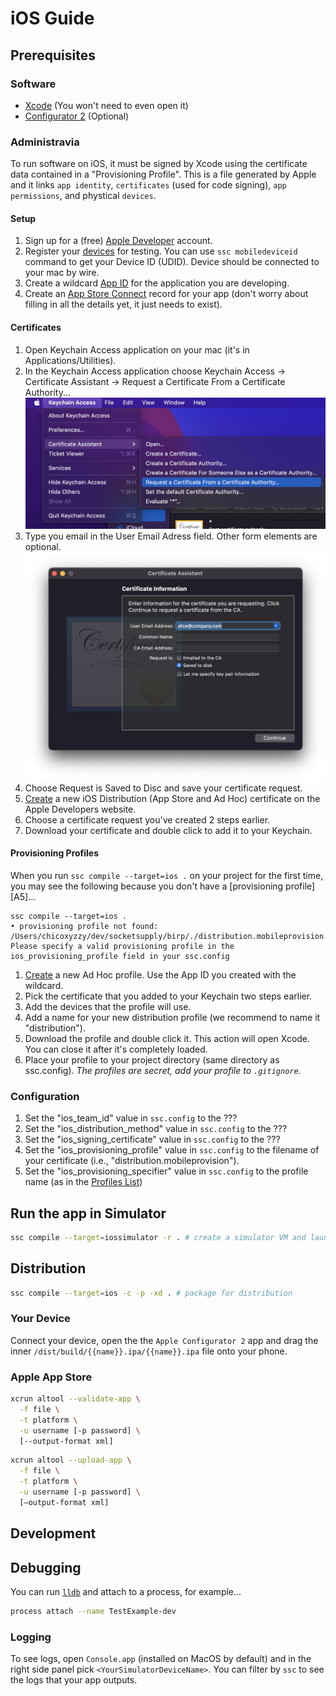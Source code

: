 # iOS Guide

## Prerequisites

### Software

- [Xcode](https://developer.apple.com/xcode/resources/) (You won't need to even open it)
- [Configurator 2](https://apps.apple.com/us/app/apple-configurator-2/id1037126344?mt=12) (Optional)

### Administravia

To run software on iOS, it must be signed by Xcode using the certificate data
contained in a "Provisioning Profile". This is a file generated by Apple and it
links `app identity`, `certificates` (used for code signing), `app permissions`,
and phystical `devices`.

#### Setup

1. Sign up for a (free) [Apple Developer](https://developer.apple.com/) account.
2. Register your [devices][apple-dev-devices-add] for testing. You can use `ssc mobiledeviceid` command
to get your Device ID (UDID). Device should be connected to your mac by wire.
3. Create a wildcard [App ID][apple-dev-appid] for the application you are developing.
4. Create an [App Store Connect][app-store-connect] record for your app (don't worry about
filling in all the details yet, it just needs to exist).

#### Certificates

<!-- 1. Create a [iOS Development][apple-dev-profiles-add] certificate for running the app on your
device while developing. -->

1. Open Keychain Access application on your mac (it's in Applications/Utilities).
1. In the Keychain Access application choose Keychain Access -> Certificate Assistant -> Request a Certificate From a Certificate Authority...
![](../images/screenshots/prov-prof-1.png)
1. Type you email in the User Email Adress field. Other form elements are optional.
![](../images/screenshots/prov-prof-2.png)
1. Choose Request is Saved to Disc and save your certificate request.
1. [Create][apple-dev-certificates-add] a new iOS Distribution (App Store and Ad Hoc) certificate on the Apple Developers website.
1. Choose a certificate request you've created 2 steps earlier.
1. Download your certificate and double click to add it to your Keychain.

#### Provisioning Profiles

When you run `ssc compile --target=ios .` on your project for the first time, you may see the
following because you don't have a [provisioning profile][A5]...

```
ssc compile --target=ios .
• provisioning profile not found: /Users/chicoxyzzy/dev/socketsupply/birp/./distribution.mobileprovision. Please specify a valid provisioning profile in the ios_provisioning_profile field in your ssc.config
```

1. [Create][apple-dev-profiles-add] a new Ad Hoc profile. Use the App ID you created with the wildcard.
1. Pick the certificate that you added to your Keychain two steps earlier.
1. Add the devices that the profile will use.
1. Add a name for your new distribution profile (we recommend to name it "distribution").
1. Download the profile and double click it. This action will open Xcode. You can close it after it's completely loaded.
1. Place your profile to your project directory (same directory as ssc.config). *The profiles are secret, add your profile to `.gitignore`*.

### Configuration

1. Set the "ios_team_id" value in `ssc.config` to the ???
1. Set the "ios_distribution_method" value in `ssc.config` to the ???
1. Set the "ios_signing_certificate" value in `ssc.config` to the ???
1. Set the "ios_provisioning_profile" value in `ssc.config` to the filename of your certificate (i.e., "distribution.mobileprovision").
1. Set the "ios_provisioning_specifier" value in `ssc.config` to the profile name (as in the [Profiles List][apple-dev-profiles-list])

## Run the app in Simulator

```bash
ssc compile --target=iossimulator -r . # create a simulator VM and launch the app in it
```

## Distribution

```bash
ssc compile --target=ios -c -p -xd . # package for distribution
```

### Your Device

Connect your device, open the the `Apple Configurator 2` app and drag
the inner `/dist/build/{{name}}.ipa/{{name}}.ipa` file onto your phone.


### Apple App Store

```bash
xcrun altool --validate-app \
  -f file \
  -t platform \
  -u username [-p password] \
  [--output-format xml]
```

```bash
xcrun altool --upload-app \
  -f file \
  -t platform \
  -u username [-p password] \
  [—output-format xml]
```

## Development

## Debugging

You can run [`lldb`][lldb] and attach to a process, for example...

```bash
process attach --name TestExample-dev
```

### Logging

To see logs, open `Console.app` (installed on MacOS by default) and in the
right side panel pick `<YourSimulatorDeviceName>`. You can filter by `ssc`
to see the logs that your app outputs.

[apple-dev-devices-add]:https://developer.apple.com/account/resources/devices/add
[apple-dev-appid]:https://developer.apple.com/account/resources/identifiers
[app-store-connect]:https://appstoreconnect.apple.com/apps
[apple-dev-profiles-add]:https://developer.apple.com/account/resources/profiles/add
[apple-dev-certificates-add]:https://developer.apple.com/account/resources/certificates/add
[apple-dev-profiles-list]:https://developer.apple.com/account/resources/profiles/list
[lldb]:https://developer.apple.com/library/archive/documentation/IDEs/Conceptual/gdb_to_lldb_transition_guide/document/lldb-terminal-workflow-tutorial.html

